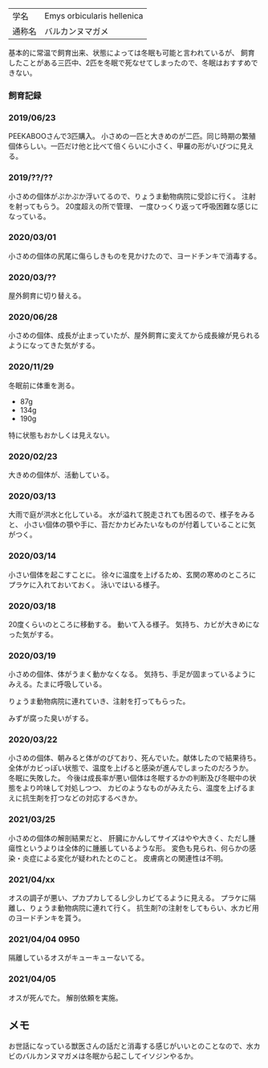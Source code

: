 ---
---

|||
|:-|:-|
| 学名 | Emys orbicularis hellenica |
| 通称名 | バルカンヌマガメ |

基本的に常温で飼育出来、状態によっては冬眠も可能と言われているが、
飼育したことがある三匹中、2匹を冬眠で死なせてしまったので、冬眠はおすすめできない。

### 飼育記録

### 2019/06/23

PEEKABOOさんで3匹購入。
小さめの一匹と大きめのが二匹。同じ時期の繁殖個体らしい。一匹だけ他と比べて倍くらいに小さく、甲羅の形がいびつに見える。

### 2019/??/??

小さめの個体がぷかぷか浮いてるので、りょうま動物病院に受診に行く。
注射を射ってもらう。
20度超えの所で管理、
一度ひっくり返って呼吸困難な感じになっている。

### 2020/03/01

小さめの個体の尻尾に傷らしきものを見かけたので、ヨードチンキで消毒する。

### 2020/03/??

屋外飼育に切り替える。

### 2020/06/28

小さめの個体、成長が止まっていたが、屋外飼育に変えてから成長線が見られるようになってきた気がする。

### 2020/11/29

冬眠前に体重を測る。

* 87g
* 134g
* 190g

特に状態もおかしくは見えない。

### 2020/02/23

大きめの個体が、活動している。

### 2020/03/13

大雨で庭が洪水と化している。
水が溢れて脱走されても困るので、様子をみると、
小さい個体の顎や手に、苔だかカビみたいなものが付着していることに気がつく。

### 2020/03/14

小さい個体を起こすことに。
徐々に温度を上げるため、玄関の寒めのところにプラケに入れておいておく。
泳いではいる様子。

### 2020/03/18

20度くらいのところに移動する。
動いて入る様子。
気持ち、カビが大きめになった気がする。

### 2020/03/19

小さめの個体、体がうまく動かなくなる。
気持ち、手足が固まっているようにみえる。たまに呼吸している。

りょうま動物病院に連れていき、注射を打ってもらった。

みずが腐った臭いがする。

### 2020/03/22

小さめの個体、朝みると体がのびており、死んでいた。献体したので結果待ち。
全体がカビっぽい状態で、温度を上げると感染が進んでしまったのだろうか。
冬眠に失敗した。
今後は成長率が悪い個体は冬眠するかの判断及び冬眠中の状態をより吟味して対処しつつ、
カビのようなものがみえたら、温度を上げるまえに抗生剤を打つなどの対応するべきか。

### 2021/03/25

小さめの個体の解剖結果だと、
肝臓にかんしてサイズはやや大きく、ただし腫瘍性というよりは全体的に腫脹しているような形。
変色も見られ、何らかの感染・炎症による変化が疑われたとのこと。
皮膚病との関連性は不明。

### 2021/04/xx

オスの調子が悪い、プカプカしてるし少しカビてるように見える。
プラケに隔離し、りょうま動物病院に連れて行く。
抗生剤?の注射をしてもらい、水カビ用のヨードチンキを貰う。

### 2021/04/04 0950

隔離しているオスがキューキューないてる。

### 2021/04/05

オスが死んでた。
解剖依頼を実施。

## メモ

お世話になっている獣医さんの話だと消毒する感じがいいとのことなので、水カビのバルカンヌマガメは冬眠から起こしてイソジンやるか。
